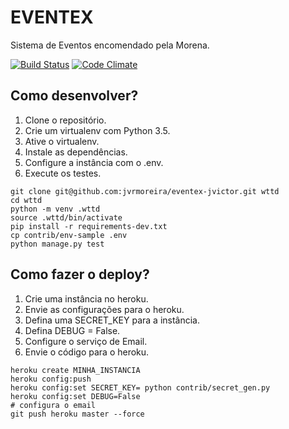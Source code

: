 # EVENTEX

Sistema de Eventos encomendado pela Morena.

[![Build Status](https://travis-ci.org/jvrmoreira/eventex-jvictor.svg?branch=master)](https://travis-ci.org/jvrmoreira/eventex-jvictor)
[![Code Climate](https://codeclimate.com/repos/56a2cc42a29fe6008f004b03/badges/4265fb10a822de425057/gpa.svg)](https://codeclimate.com/repos/56a2cc42a29fe6008f004b03/feed)

## Como desenvolver?

1. Clone o repositório.
2. Crie um virtualenv com Python 3.5.
3. Ative o virtualenv.
4. Instale as dependências.
5. Configure a instância com o .env.
6. Execute os testes.

```console
git clone git@github.com:jvrmoreira/eventex-jvictor.git wttd
cd wttd
python -m venv .wttd
source .wttd/bin/activate
pip install -r requirements-dev.txt
cp contrib/env-sample .env
python manage.py test
```

## Como fazer o deploy?

1. Crie uma instância no heroku.
2. Envie as configurações para o heroku.
3. Defina uma SECRET_KEY para a instância.
4. Defina DEBUG = False.
5. Configure o serviço de Email.
6. Envie o código para o heroku.

```console
heroku create MINHA_INSTANCIA
heroku config:push
heroku config:set SECRET_KEY= python contrib/secret_gen.py
heroku config:set DEBUG=False
# configura o email
git push heroku master --force
```